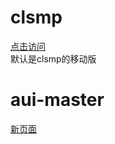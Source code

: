 # clsmp
[点击访问](https://qdqdgit.github.io/home.html)  
默认是clsmp的移动版
# aui-master  
[新页面](https://qdqdgit.github.io/aui-master/test)
